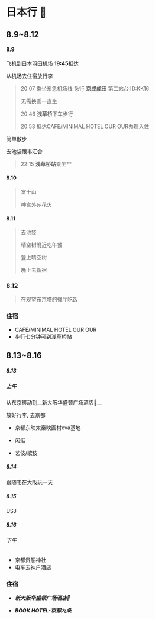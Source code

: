 # 日本行 :japanese_goblin:

## 8.9~8.12

#### 8.9

飞机到日本羽田机场 **19:45**抵达

从机场去住宿放行李

> 20:07 乘坐东急机场线 急行 **京成成田** 第二站台 ID:KK16
>
> 无需换乘一直坐
>
> 20:46 **浅草桥**下车步行
>
> 20:53 抵达CAFE/MINIMAL HOTEL OUR OUR办理入住

简单散步

去池袋跟韦汇合

>22:15 **浅草桥站**乘坐**



#### 8.10

>富士山
>
>神宫外苑花火
>
>



#### 8.11

> 去池袋
>
> 晴空树附近吃午餐
>
> 登上晴空树
>
> 晚上去新宿



### 8.12

>在观望东京塔的餐厅吃饭



### 住宿

- CAFE/MINIMAL HOTEL OUR OUR
- 步行七分钟可到浅草桥站



## 8.13~8.16

##### 8.13

##### 上午

从东京移动到__新大阪华盛顿广场酒店:hotel:__

放好行李, 去京都

- 京都东映太秦映画村eva基地

- 闲逛
- 艺伎/歌伎

##### 8.14

跟随韦在大阪玩一天



##### 8.15

USJ

##### 8.16

###### 下午

- 京都贵船神社
- 电车去神户酒店



### 住宿



- ***新大阪华盛顿广场酒店:hotel:***



- ***BOOK HOTEL-京都九条***









